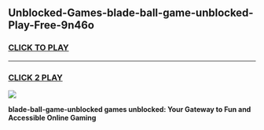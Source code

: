 
## Unblocked-Games-blade-ball-game-unblocked-Play-Free-9n46o
<h3>
<a href="https://premium76.site?title=blade-ball-game-unblocked&ref=23A">CLICK TO PLAY</a></h3>
<hr>

<h3>
<a href="https://premium76.site?title=blade-ball-game-unblocked&ref=23A">CLICK 2 PLAY</a>
  
</h3>

<a href="https://premium76.site?title=blade-ball-game-unblocked&ref=23A"><img src="https://clearcache.store/games.png"></a>


**blade-ball-game-unblocked games unblocked: Your Gateway to Fun and Accessible Online Gaming**
